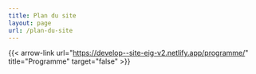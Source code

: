 ```yaml
---
title: Plan du site
layout: page
url: /plan-du-site
---
```

{{< arrow-link url="https://develop--site-eig-v2.netlify.app/programme/" title="Programme" target="false" >}}